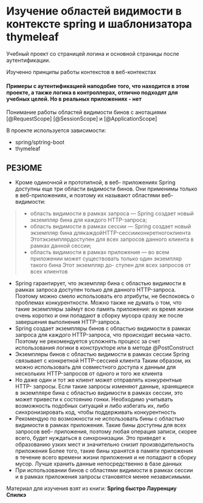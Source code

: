 # Изучение областей видимости в контексте spring и шаблонизатора thymeleaf
 Учебный проект со страницей логина и основной страницы после аутентификации.

Изученно принципы работы контекстов в веб-контекстах
#### Примеры с аутентификацией наподобие того, что находится в этом проекте, а также логика в контроллерах, отлично подходят для учебных целей. Но в реальных приложениях - нет
Понимание работы областей видимости бинов с анотациями [@RequestScope] [@SessionScope] и [@ApplicationScope]


В проекте используется зависимости:
- spring/sptring-boot
- thymeleaf

## РЕЗЮМЕ

- Кроме одиночной и прототипной, в веб- приложениях Spring доступны еще три области видимости бинов.
Они применимы только в веб-приложениях, и поэтому их называют областями веб-видимости:
>- область видимости в рамках запроса — Spring создает новый экземпляр бина для каждого HTTP-запроса;
>- область видимости в рамках сессии — Spring создает новый экземпляр бина длякаждойHTTP-сессииконкретногоклиента Этотэкземплярдоступен для всех запросов данного клиента в рамках данной сессии;
>- область видимости в рамках приложения — во всем приложении может существовать только один экземпляр такого бина Этот экземпляр до- ступен для всех запросов от всех клиентов

- Spring гарантирует, что экземпляр бина с областью видимости в рамках запроса доступен только для данного HTTP-запроса.
Поэтому можно смело использовать его атрибуты, не беспокоясь о проблемах конкурентности.
Можно также не думать о том, что такие экземпляры займут всю память приложения: их время жизни очень коротко и они попадают в сборку мусора сразу же после завершения выполнения HTTP-запроса.
- Spring создает экземпляры бинов с областью видимости в рамках запроса для каждого HTTP-запроса, что происходит весьма часто.
Поэтому не рекомендуется усложнять процесс за счет использования логики в конструкторе или в методе @PostConstruct
- Экземпляры бинов с областью видимости в рамках сессии Spring связывает с конкретной HTTP-сессией клиента Таким образом, их можно использовать для совместного доступа к данным для нескольких HTTP-запросов от одного и того же клиента
- Но даже один и тот же клиент может отправлять конкурентные HTTP- запросы.
Если такие запросы изменяют данные, хранящиеся в экземпляре бина с областью видимости в рамках сессии, это может привести к состоянию гонки.
Необходимо учитывать возможность подобных ситуаций и либо избегать их, либо синхронизировать код, чтобы поддерживать конкурентность
- Рекомендую по возможности не использовать бины с областью видимости в рамках приложения.
Такие бины доступны для всех запросов веб- приложения, поэтому любая операция записи, скорее всего, будет нуждаться в синхронизации.
Это приведет к образованию узких мест и значительно снизит производительность приложения Более того, такие бины хранятся в памяти приложения в течение всего времени жизни приложения и не попадают в сборку мусор.
Лучше хранить данные непосредственно в базе данных
- При использовании бинов с областями видимости в рамках сессии и в рамках приложения запросы становятся менее независимыми.

Материал для изучения взят из книги: 
**Spring быстро Лауренциу Спилкэ**